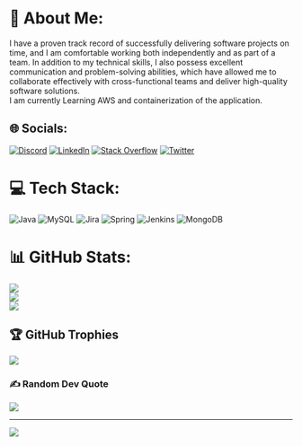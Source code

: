 # 💫 About Me:
I have a proven track record of successfully delivering software projects on time, and I am comfortable working both independently and as part of a team. In addition to my technical skills, I also possess excellent communication and problem-solving abilities, which have allowed me to collaborate effectively with cross-functional teams and deliver high-quality software solutions.<br>I am currently Learning AWS and containerization of the application.


## 🌐 Socials:
[![Discord](https://img.shields.io/badge/Discord-%237289DA.svg?logo=discord&logoColor=white)](https://discord.gg/442627479459463168) [![LinkedIn](https://img.shields.io/badge/LinkedIn-%230077B5.svg?logo=linkedin&logoColor=white)](https://linkedin.com/in//kamalchaudhari) [![Stack Overflow](https://img.shields.io/badge/-Stackoverflow-FE7A16?logo=stack-overflow&logoColor=white)](https://stackoverflow.com/users/14793084/kamal-chaudhari) [![Twitter](https://img.shields.io/badge/Twitter-%231DA1F2.svg?logo=Twitter&logoColor=white)](https://twitter.com/kchaudhari0) 

# 💻 Tech Stack:
![Java](https://img.shields.io/badge/java-%23ED8B00.svg?style=flat&logo=java&logoColor=white) ![MySQL](https://img.shields.io/badge/mysql-%2300f.svg?style=flat&logo=mysql&logoColor=white) ![Jira](https://img.shields.io/badge/jira-%230A0FFF.svg?style=flat&logo=jira&logoColor=white) ![Spring](https://img.shields.io/badge/spring-%236DB33F.svg?style=flat&logo=spring&logoColor=white) ![Jenkins](https://img.shields.io/badge/jenkins-%232C5263.svg?style=flat&logo=jenkins&logoColor=white) ![MongoDB](https://img.shields.io/badge/MongoDB-%234ea94b.svg?style=flat&logo=mongodb&logoColor=white)
# 📊 GitHub Stats:
![](https://github-readme-stats.vercel.app/api?username=kchaudhari0&theme=radical&hide_border=false&include_all_commits=true&count_private=false)<br/>
![](https://github-readme-streak-stats.herokuapp.com/?user=kchaudhari0&theme=radical&hide_border=false)<br/>
![](https://github-readme-stats.vercel.app/api/top-langs/?username=kchaudhari0&theme=radical&hide_border=false&include_all_commits=true&count_private=false&layout=compact)

## 🏆 GitHub Trophies
![](https://github-profile-trophy.vercel.app/?username=kchaudhari0&theme=monokai&no-frame=false&no-bg=false&margin-w=4)

### ✍️ Random Dev Quote
![](https://quotes-github-readme.vercel.app/api?type=horizontal&theme=gruvbox)

---
[![](https://visitcount.itsvg.in/api?id=kchaudhari0&icon=1&color=11)](https://visitcount.itsvg.in)

<!-- Proudly created with GPRM ( https://gprm.itsvg.in ) -->
